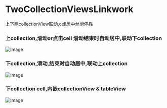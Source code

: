 # TwoCollectionViewsLinkwork
上下两collectionView联动,cell居中丝滑停靠

### 上collection,滑动or点击cell 滑动结束时自动居中,联动下collection
![image](https://github.com/wustzhy/TwoCollectionViewsLinkwork/commit/0dd1c3cf270153d5ddad65261029a29900a9efa9#diff-0a5a54dff2ba1dc738caa401608c1208)

### 下collection,滑动,结束时自动居中,联动上collection
![image](https://github.com/wustzhy/TwoCollectionViewsLinkwork/commit/0dd1c3cf270153d5ddad65261029a29900a9efa9#diff-08f78a8aa2e6be5ef59ceeb3889b7950)

### 下collection cell,内嵌collectionView & tableView
![image](https://github.com/wustzhy/TwoCollectionViewsLinkwork/commit/0dd1c3cf270153d5ddad65261029a29900a9efa9#diff-1b66a5dba3e66d89a3a17551062cd2fc)

